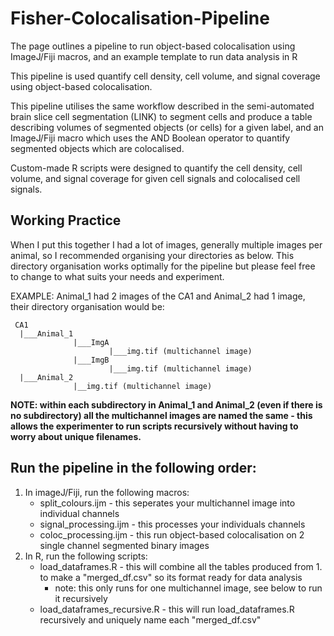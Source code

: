 # Fisher-Colocalisation-Pipeline
The page outlines a pipeline to run object-based colocalisation using ImageJ/Fiji macros, and an example template to run data analysis in R

This pipeline is used quantify cell density, cell volume, and signal coverage using object-based colocalisation.

This pipeline utilises the same workflow described in the semi-automated brain slice cell segmentation (LINK) to segment cells and produce a table describing volumes of segmented objects (or cells) for a given label, and an ImageJ/Fiji macro which uses the AND Boolean operator to quantify segmented objects which are colocalised. 

Custom-made R scripts were designed to quantify the cell density, cell volume, and signal coverage for given cell signals and colocalised cell signals.

## Working Practice 
When I put this together I had a lot of images, generally multiple images per animal, so I recommended organising your directories as below. This directory organisation works optimally for the pipeline but please feel free to change to what suits your needs and experiment. 

EXAMPLE: Animal_1 had 2 images of the CA1 and Animal_2 had 1 image, their directory organisation would be:
```
 CA1
  |___Animal_1
              |___ImgA
                      |___img.tif (multichannel image)
              |___ImgB
                      |___img.tif (multichannel image)
  |___Animal_2
              |__img.tif (multichannel image)
```              
**NOTE: within each subdirectory in Animal_1 and Animal_2 (even if there is no subdirectory) all the multichannel images are named the same - this allows the experimenter to run scripts recursively without having to worry about unique filenames.**

## Run the pipeline in the following order:
  1.  In imageJ/Fiji, run the following macros:
      - split_colours.ijm - this seperates your multichannel image into individual channels
      - signal_processing.ijm - this processes your individuals channels
      - coloc_processing.ijm - this run object-based colocalisation on 2 single channel segmented binary images
  2. In R, run the following scripts:
      - load_dataframes.R - this will combine all the tables produced from 1. to make a "merged_df.csv" so its format ready for data analysis
          - note: this only runs for one multichannel image, see below to run it recursively
      - load_dataframes_recursive.R - this will run load_dataframes.R recursively and uniquely name each "merged_df.csv"
      
